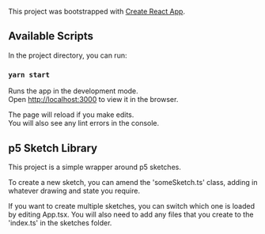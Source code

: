 This project was bootstrapped with [Create React App](https://github.com/facebook/create-react-app).

## Available Scripts

In the project directory, you can run:

### `yarn start`

Runs the app in the development mode.<br />
Open [http://localhost:3000](http://localhost:3000) to view it in the browser.

The page will reload if you make edits.<br />
You will also see any lint errors in the console.

## p5 Sketch Library

This project is a simple wrapper around p5 sketches.

To create a new sketch, you can amend the 'someSketch.ts' class, adding in whatever drawing and state you require.

If you want to create multiple sketches, you can switch which one is loaded by editing App.tsx. You will also need to add any files that you create to the 'index.ts' in the sketches folder.